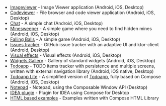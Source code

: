 * [Imageviewer](imageviewer) - Image Viewer application (Android, iOS, Desktop)
* [Codeviewer](codeviewer) - File browser and code viewer application (Android, iOS, Desktop)
* [Chat](chat) - A simple chat (Android, iOS, Desktop)
* [Minesweeper](minesweeper) - A simple game where you need to find hidden mines (Android, iOS, Desktop)
* [Falling Balls](falling-balls) - A simple game (Android, iOS, Desktop)
* [Issues tracker](issues) - GitHub issue tracker with an adaptive UI and ktor-client (Android, Desktop)
* [Visual effects](visual-effects) - Visual effects (Android, iOS, Desktop)
* [Widgets Gallery](widgets-gallery) - Gallery of standard widgets (Android, iOS, Desktop)
* [Todoapp](todoapp) - TODO items tracker with persistence and multiple screens, written with external navigation library (Android, iOS native, Desktop)
* [Todoapp Lite](todoapp-lite) - A simplified version of [Todoapp](todoapp), fully based on Compose (Android, iOS, Desktop)
* [Notepad](notepad) - Notepad, using the Composable Window API (Desktop)
* [IDEA plugin](intellij-plugin) - Plugin for IDEA using Compose for Desktop
* [HTML based examples](html/README.md) - Examples written with Compose HTML Library